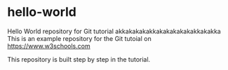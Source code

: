 # hello-world
Hello World repository for Git tutorial akkakakakakkakakakakakakkakakka
This is an example repository for the Git tutoial on https://www.w3schools.com

This repository is built step by step in the tutorial.
